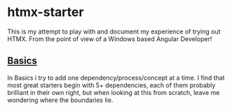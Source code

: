 # htmx-starter

This is my attempt to play with and document my experience of trying out HTMX. From the point of view of a Windows based Angular Developer!

## [Basics](basics/README.md)

In Basics i try to add one dependency/process/concept at a time. I find that most great starters begin with 5+ dependencies, each of them probably brilliant in their own right, but when looking at this from scratch, leave me wondering where the boundaries lie.
